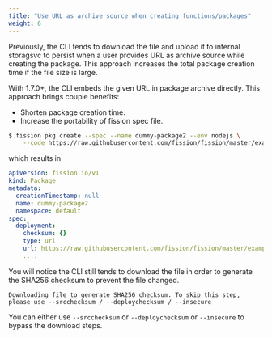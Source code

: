 ```yaml
---
title: "Use URL as archive source when creating functions/packages"
weight: 6
---
```


Previously, the CLI tends to download the file and upload it to internal storagsvc to persist when a 
user provides URL as archive source while creating the package. This approach increases the total 
package creation time if the file size is large.

With 1.7.0+, the CLI embeds the given URL in package archive directly. This approach brings couple benefits:

* Shorten package creation time.
* Increase the portability of fission spec file.

```bash
$ fission pkg create --spec --name dummy-package2 --env nodejs \
    --code https://raw.githubusercontent.com/fission/fission/master/examples/nodejs/hello.js
```

which results in

```yaml
apiVersion: fission.io/v1
kind: Package
metadata:
  creationTimestamp: null
  name: dummy-package2
  namespace: default
spec:
  deployment:
    checksum: {}
    type: url
    url: https://raw.githubusercontent.com/fission/fission/master/examples/nodejs/hello.js
    ....
```

You will notice the CLI still tends to download the file in order to generate the SHA256 checksum to
prevent the file changed.

```
Downloading file to generate SHA256 checksum. To skip this step, please use --srcchecksum / --deploychecksum / --insecure
```

You can either use `--srcchecksum` or `--deploychecksum` or `--insecure` to bypass the download steps.
